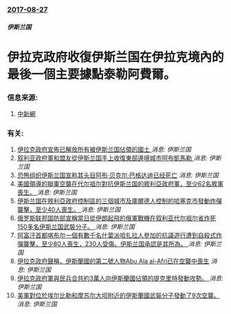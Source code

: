 ### [2017-08-27](/news/2017/08/27/index.md)

##### 伊斯兰国
# 伊拉克政府收復伊斯兰国在伊拉克境內的最後一個主要據點泰勒阿費爾。 




### 信息来源:

1. [中新網](http://www.chinanews.com/gj/2017/08-28/8315343.shtml)

### 有关:

1. [伊拉克政府宣佈已解放所有被伊斯兰国佔領的國土 ](/zh/news/2017/12/9/伊拉克政府宣佈已解放所有被伊斯兰国佔領的國土.md) _消息: 伊斯兰国_
2. [叙利亚政府軍和盟友從伊斯兰国手上收復東部邊境城市阿布凱馬勒 ](/zh/news/2017/11/8/叙利亚政府軍和盟友從伊斯兰国手上收復東部邊境城市阿布凱馬勒.md) _消息: 伊斯兰国_
3. [恐怖组织伊斯兰国宣称其头目阿布·贝克尔·巴格达迪已经死亡](/zh/news/2017/07/11/恐怖组织伊斯兰国宣称其头目阿布-贝克尔-巴格达迪已经死亡.md) _消息: 伊斯兰国_
4. [美國領導的聯軍空襲在代尔祖尔對抗伊斯兰国的敘利亞政府軍，至少62名敘軍喪生。 ](/zh/news/2016/09/17/美國領導的聯軍空襲在代尔祖尔對抗伊斯兰国的敘利亞政府軍-至少62名敘軍喪生.md) _消息: 伊斯兰国_
5. [伊斯兰国在敘利亞政府控制區的三個城市及庫爾德人控制的哈塞克市發動炸彈襲擊，至少40人喪生。 ](/zh/news/2016/09/5/伊斯兰国在敘利亞政府控制區的三個城市及庫爾德人控制的哈塞克市發動炸彈襲擊-至少40人喪生.md) _消息: 伊斯兰国_
6. [俄罗斯联邦国防部宣稱當日從伊朗起飛的俄軍戰機在叙利亚代尔祖尔省炸死150多名伊斯兰国武裝分子。 ](/zh/news/2016/08/17/俄罗斯联邦国防部宣稱當日從伊朗起飛的俄軍戰機在叙利亚代尔祖尔省炸死150多名伊斯兰国武裝分子.md) _消息: 伊斯兰国_
7. [阿富汗首都喀布尔一個有數千名什葉派哈扎拉人參加的抗議遊行遭到自殺式炸彈襲擊，至少80人喪生，230人受傷。伊斯兰国承認是其所為。 ](/zh/news/2016/07/23/阿富汗首都喀布尔一個有數千名什葉派哈扎拉人參加的抗議遊行遭到自殺式炸彈襲擊-至少80人喪生-230人受傷-伊斯兰国承認是.md) _消息: 伊斯兰国_
8. [伊拉克政府聲稱，伊斯蘭國的第二號人物Abu Ala al-Afri已在空襲中喪生](/zh/news/2015/05/13/伊拉克政府聲稱-伊斯蘭國的第二號人物Abu-Ala-al-Afri已在空襲中喪生.md) _消息: 伊斯兰国_
9. [伊拉克政府軍與民兵合共約3萬人向伊斯蘭國佔領的提克里特發動攻勢。 ](/zh/news/2015/03/2/伊拉克政府軍與民兵合共約3萬人向伊斯蘭國佔領的提克里特發動攻勢.md) _消息: 伊斯兰国_
10. [ 美軍對位於埃尔比勒和摩苏尔大坝附近的伊斯蘭國武裝分子發動了9次空襲。 ](/zh/news/2014/08/16/美軍對位於埃尔比勒和摩苏尔大坝附近的伊斯蘭國武裝分子發動了9次空襲.md) _消息: 伊斯兰国_
